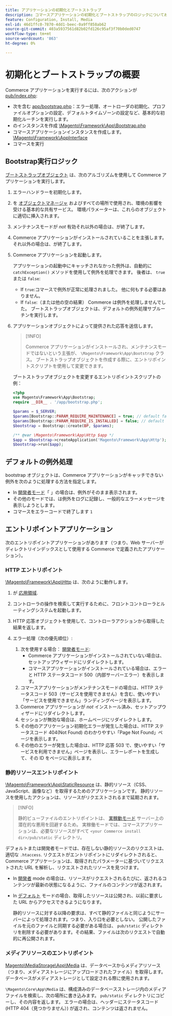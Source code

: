 ```yaml
---
title: アプリケーションの初期化とブートストラップ
description: コマースアプリケーションの初期化とブートストラップのロジックについてお読みください。
feature: Configuration, Install, Media
exl-id: 46d1ffc0-7870-4dd1-beec-0a9ff858ab62
source-git-commit: 403a5937561d82b02fd126c95af3f70b0ded0747
workflow-type: tm+mt
source-wordcount: '863'
ht-degree: 0%

---
```


# 初期化とブートストラップの概要

Commerce アプリケーションを実行するには、次のアクションが [pub/index.php][index]:

- 次を含む [app/bootstrap.php][bootinitial]：エラー処理、オートローダの初期化、プロファイルオプションの設定、デフォルトタイムゾーンの設定など、基本的な初期化ルーチンを実行します。
- のインスタンスを作成 [\Magento\Framework\App\Bootstrap.php][bootstrap] <!-- It requires initialization parameters to be specified in constructor. Normally, the $_SERVER super-global variable is supposed to be passed there. -->
- コマースアプリケーションインスタンスを作成します。 [\Magento\Framework\AppInterface][app-face]
- コマースを実行

## Bootstrap実行ロジック

[ブートストラップオブジェクト][bootinitial] は、次のアルゴリズムを使用して Commerce アプリケーションを実行します。

1. エラーハンドラーを初期化します。
1. を [オブジェクトマネージャ][object] およびすべての場所で使用され、環境の影響を受ける基本的な共有サービス。 環境パラメーターは、これらのオブジェクトに適切に挿入されます。
1. メンテナンスモードが _not_ 有効それ以外の場合は、が終了します。
1. Commerce アプリケーションがインストールされていることを主張します。それ以外の場合は、が終了します。
1. Commerce アプリケーションを起動します。

   アプリケーションの起動中にキャッチされなかった例外は、自動的に `catchException()` メソッドを使用して例外を処理できます。 後者は、 `true` または `false`:

   - If `true`:コマースで例外が正常に処理されました。 他に何もする必要はありません。
   - If `false`:（または他の空の結果） Commerce は例外を処理しませんでした。 ブートストラップオブジェクトは、デフォルトの例外処理サブルーチンを実行します。

1. アプリケーションオブジェクトによって提供された応答を送信します。

   >[!INFO]
   >
   >Commerce アプリケーションがインストールされ、メンテナンスモードではないという主張が、 `\Magento\Framework\App\Bootstrap` クラス。 ブートストラップオブジェクトを作成する際に、エントリポイントスクリプトを使用して変更できます。

   ブートストラップオブジェクトを変更するエントリポイントスクリプトの例：

   ```php
   <?php
   use Magento\Framework\App\Bootstrap;
   require __DIR__ . '/app/bootstrap.php';
   
   $params = $_SERVER;
   $params[Bootstrap::PARAM_REQUIRE_MAINTENANCE] = true; // default false
   $params[Bootstrap::PARAM_REQUIRE_IS_INSTALLED] = false; // default true
   $bootstrap = Bootstrap::create(BP, $params);
   
   /** @var \Magento\Framework\App\Http $app */
   $app = $bootstrap->createApplication('Magento\Framework\App\Http');
   $bootstrap->run($app);
   ```

## デフォルトの例外処理

bootstrap オブジェクトは、Commerce アプリケーションがキャッチできない例外を次のように処理する方法を指定します。

- In [開発者モード](../bootstrap/application-modes.md#developer-mode)「 」の場合は、例外がそのまま表示されます。
- その他のモードでは、は例外をログに記録し、一般的なエラーメッセージを表示しようとします。
- コマースをエラーコードで終了します `1`

## エントリポイントアプリケーション

次のエントリポイントアプリケーションがあります（つまり、Web サーバーがディレクトリインデックスとして使用する Commerce で定義されたアプリケーション）。

### HTTP エントリポイント

[\Magento\Framework\App\Http][http] は、次のように動作します。

1. が [応用領域](https://developer.adobe.com/commerce/php/architecture/modules/areas/).
1. コントローラの操作を検索して実行するために、フロントコントローラとルーティングシステムを起動します。
1. HTTP 応答オブジェクトを使用して、コントローラアクションから取得した結果を返します。
1. エラー処理（次の優先順位）:

   1. 次を使用する場合： [開発者モード](../bootstrap/application-modes.md#developer-mode):
      - Commerce アプリケーションがインストールされていない場合は、セットアップウィザードにリダイレクトします。
      - コマースアプリケーションがインストールされている場合は、エラーと HTTP ステータスコード 500（内部サーバーエラー）を表示します。
   1. コマースアプリケーションがメンテナンスモードの場合は、HTTP ステータスコード 503（サービスを使用できません）を含む、使いやすい「サービスを使用できません」ランディングページを表示します。
   1. Commerce アプリケーションが _not_ インストール済み、セットアップウィザードにリダイレクトします。
   1. セッションが無効な場合は、ホームページにリダイレクトします。
   1. その他のアプリケーション初期化エラーが発生した場合は、HTTP ステータスコード 404(Not Found) のわかりやすい「Page Not Found」ページを表示します。
   1. その他のエラーが発生した場合は、HTTP 応答 503 で、使いやすい「サービスを利用できません」ページを表示し、エラーレポートを生成して、その ID をページに表示します。

### 静的リソースエントリポイント

[\Magento\Framework\App\StaticResource][static-resource] は、静的リソース（CSS、JavaScript、画像など）を取得するためのアプリケーションです。 静的リソースを使用したアクションは、リソースがリクエストされるまで延期されます。

>[!INFO]
>
>静的ビューファイルのエントリポイントは、 [実稼動モード](application-modes.md#production-mode) サーバー上の潜在的な悪用を回避するため。 実稼働モードでは、コマースアプリケーションは、必要なリソースがすべて `<your Commerce install dir>/pub/static` ディレクトリ。

デフォルトまたは開発者モードでは、存在しない静的リソースのリクエストは、適切な `.htaccess`.
リクエストがエントリポイントにリダイレクトされると、Commerce アプリケーションは、取得されたパラメーターに基づいてリクエストされた URL を解析し、リクエストされたリソースを見つけます。

- In [開発者](application-modes.md#developer-mode) mode の場合は、リソースがリクエストされるたびに、返されるコンテンツが最新の状態になるように、ファイルのコンテンツが返されます。
- In [デフォルト](application-modes.md#default-mode) モードの場合、取得したリソースは公開され、以前に要求した URL からアクセスできるようになります。

   静的リソースに対する以降の要求は、すべて静的ファイルと同じようにサーバーによって処理されます。つまり、入り口を必要としない。 公開したファイルを元のファイルと同期する必要がある場合は、 `pub/static` ディレクトリを削除する必要があります。その結果、ファイルは次のリクエストで自動的に再公開されます。

### メディアリソースのエントリポイント

[Magento\MediaStorage\App\Media][media] は、データベースからメディアリソース（つまり、メディアストレージにアップロードされたファイル）を取得します。 データベースがメディアストレージとして設定される際に使用されます。

`\Magento\Core\App\Media` は、構成済みのデータベースストレージ内のメディアファイルを検索し、次の場所に書き込みます。 `pub/static` ディレクトリにコピーし、その内容を返します。 エラーの場合は、ヘッダーにステータスコード (HTTP 404（見つかりません）) が返され、コンテンツは返されません。

<!-- Link Definitions -->

[app-face]: https://github.com/magento/magento2/tree/2.4/lib/internal/Magento/Framework/AppInterface.php
[bootinitial]: https://github.com/magento/magento2/tree/2.4/app/bootstrap.php
[bootstrap]: https://github.com/magento/magento2/tree/2.4/lib/internal/Magento/Framework/App/Bootstrap.php
[http]: https://github.com/magento/magento2/tree/2.4/lib/internal/Magento/Framework/App/Http
[index]: https://github.com/magento/magento2/tree/2.4/pub/index.php
[media]: https://github.com/magento/magento2/tree/2.4/app/code/Magento/MediaStorage/App/Media.php
[object]: https://github.com/magento/magento2/tree/2.4/lib/internal/Magento/Framework/ObjectManager
[static-resource]: https://github.com/magento/magento2/tree/2.4/lib/internal/Magento/Framework/App/StaticResource.php
